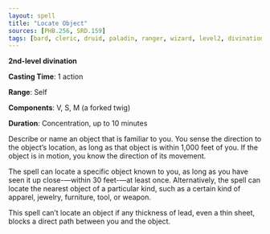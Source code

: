 ```yaml
---
layout: spell
title: "Locate Object"
sources: [PHB.256, SRD.159]
tags: [bard, cleric, druid, paladin, ranger, wizard, level2, divination]
---
```


**2nd-level divination**

**Casting Time**: 1 action

**Range**: Self

**Components**: V, S, M (a forked twig)

**Duration**: Concentration, up to 10 minutes

Describe or name an object that is familiar to you. You sense the direction to the object’s location, as long as that object is within 1,000 feet of you. If the object is in motion, you know the direction of its movement.

The spell can locate a specific object known to you, as long as you have seen it up close-—within 30 feet-—at least once. Alternatively, the spell can locate the nearest object of a particular kind, such as a certain kind of apparel, jewelry, furniture, tool, or weapon.

This spell can’t locate an object if any thickness of lead, even a thin sheet, blocks a direct path between you and the object.
